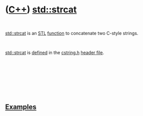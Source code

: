 



 

 

 

 

 

([C++](Cpp.md)) [std::strcat](CppStrcat.md)
=============================================

 

[std::strcat](CppStrcat.md) is an [STL](CppStl.md)
[function](CppFunction.md) to concatenate two C-style strings.

 

[std::strcat](CppStrcat.md) is [defined](CppDefinition.md) in the
[cstring.h](CppCstringH.md) [header file](CppHeaderFile.md).

 

 

 

 

[Examples](CppExample.md)
--------------------------

 

 

 

 

 

 





 



